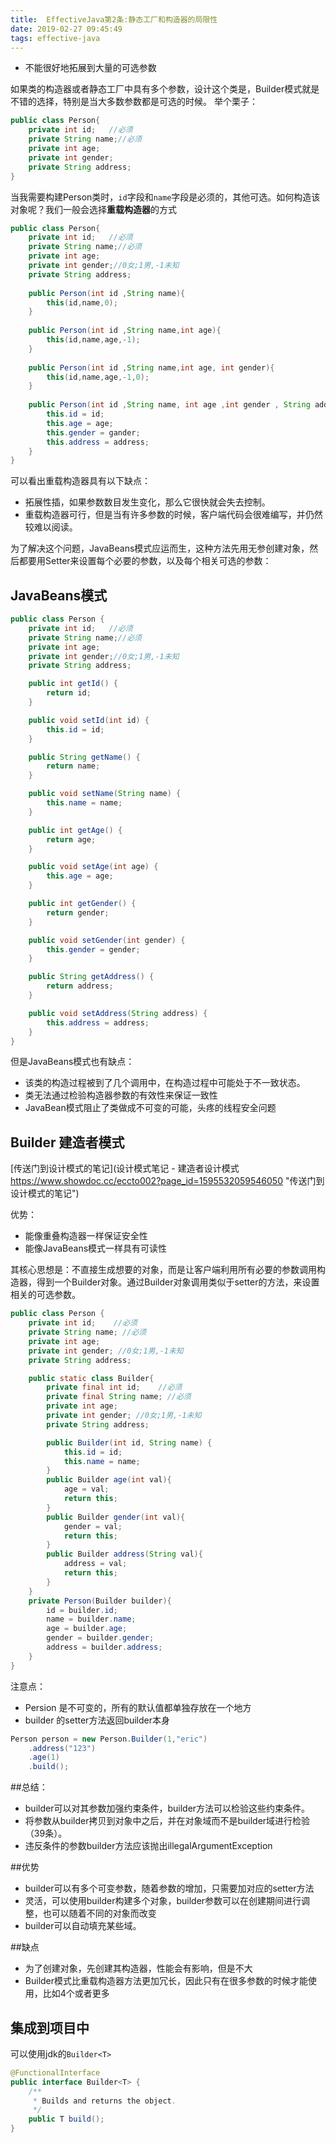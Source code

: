 ```yaml
---
title:  EffectiveJava第2条:静态工厂和构造器的局限性
date: 2019-02-27 09:45:49
tags: effective-java
---
```


- 不能很好地拓展到大量的可选参数

如果类的构造器或者静态工厂中具有多个参数，设计这个类是，Builder模式就是不错的选择，特别是当大多数参数都是可选的时候。
举个栗子：

<!-- more -->

```java
public class Person{
	private int id;   //必须
	private String name;//必须
	private int age;
	private int gender;
	private String address;
}
```
当我需要构建Person类时，`id`字段和`name`字段是必须的，其他可选。如何构造该对象呢？我们一般会选择**重载构造器**的方式

```java
public class Person{
	private int id;   //必须
	private String name;//必须
	private int age;
	private int gender;//0女;1男,-1未知
	private String address;
	
	public Person(int id ,String name){
		this(id,name,0);
	}
	
	public Person(int id ,String name,int age){
		this(id,name,age,-1);
	}
	
	public Person(int id ,String name,int age, int gender){
		this(id,name,age,-1,0);
	}
	
	public Person(int id ,String name, int age ,int gender , String address){
		this.id = id;
		this.age = age;
		this.gender = gander;
		this.address = address;
	}
}

```

可以看出重载构造器具有以下缺点：
- 拓展性插，如果参数数目发生变化，那么它很快就会失去控制。
- 重载构造器可行，但是当有许多参数的时候，客户端代码会很难编写，并仍然较难以阅读。

为了解决这个问题，JavaBeans模式应运而生，这种方法先用无参创建对象，然后都要用Setter来设置每个必要的参数，以及每个相关可选的参数：
## JavaBeans模式
```java
public class Person {
    private int id;   //必须
    private String name;//必须
    private int age;
    private int gender;//0女;1男,-1未知
    private String address;

    public int getId() {
        return id;
    }

    public void setId(int id) {
        this.id = id;
    }

    public String getName() {
        return name;
    }

    public void setName(String name) {
        this.name = name;
    }

    public int getAge() {
        return age;
    }

    public void setAge(int age) {
        this.age = age;
    }

    public int getGender() {
        return gender;
    }

    public void setGender(int gender) {
        this.gender = gender;
    }

    public String getAddress() {
        return address;
    }

    public void setAddress(String address) {
        this.address = address;
    }
}

```
但是JavaBeans模式也有缺点：
- 该类的构造过程被到了几个调用中，在构造过程中可能处于不一致状态。
- 类无法通过检验构造器参数的有效性来保证一致性
- JavaBean模式阻止了类做成不可变的可能，头疼的线程安全问题

## Builder 建造者模式
[传送门到设计模式的笔记](设计模式笔记 - 建造者设计模式
https://www.showdoc.cc/eccto002?page_id=1595532059546050 "传送门到设计模式的笔记")

优势：
- 能像重叠构造器一样保证安全性
- 能像JavaBeans模式一样具有可读性

其核心思想是：不直接生成想要的对象，而是让客户端利用所有必要的参数调用构造器，得到一个Builder对象。通过Builder对象调用类似于setter的方法，来设置相关的可选参数。

```java
public class Person {
    private int id;    //必须
    private String name; //必须
    private int age;
    private int gender; //0女;1男,-1未知
    private String address;

    public static class Builder{
        private final int id;    //必须
        private final String name; //必须
        private int age;
        private int gender; //0女;1男,-1未知
        private String address;

        public Builder(int id, String name) {
            this.id = id;
            this.name = name;
        }
        public Builder age(int val){
            age = val;
            return this;
        }
        public Builder gender(int val){
            gender = val;
            return this;
        }
        public Builder address(String val){
            address = val;
            return this;
        }
    }
    private Person(Builder builder){
        id = builder.id;
        name = builder.name;
        age = builder.age;
        gender = builder.gender;
        address = builder.address;
    }
}
```

注意点：
- Persion 是不可变的，所有的默认值都单独存放在一个地方
- builder 的setter方法返回builder本身

```java
Person person = new Person.Builder(1,"eric")
	.address("123")
	.age(1)
	.build();
```

##总结：
- builder可以对其参数加强约束条件，builder方法可以检验这些约束条件。
- 将参数从builder拷贝到对象中之后，并在对象域而不是builder域进行检验（39条）。
- 违反条件的参数builder方法应该抛出illegalArgumentException

##优势
- builder可以有多个可变参数，随着参数的增加，只需要加对应的setter方法
- 灵活，可以使用builder构建多个对象，builder参数可以在创建期间进行调整，也可以随着不同的对象而改变
- builder可以自动填充某些域。

##缺点
- 为了创建对象，先创建其构造器，性能会有影响，但是不大
- Builder模式比重载构造器方法更加冗长，因此只有在很多参数的时候才能使用，比如4个或者更多

## 集成到项目中
可以使用jdk的`Builder<T>`

```java
@FunctionalInterface
public interface Builder<T> {
    /**
     * Builds and returns the object.
     */
    public T build();
}

```